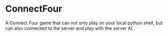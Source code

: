 # ConnectFour

A Connect Four game that can not only play on your local python shell, but can also connected to the server and play with the server AI. 

